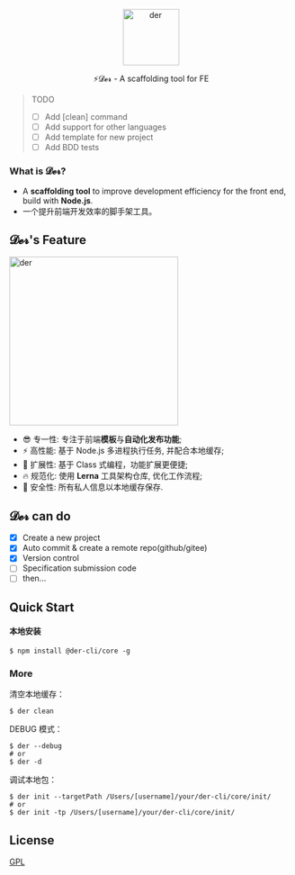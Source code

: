 <p align="center">
	<img width='100px' src='https://cdn.jsdelivr.net/gh/yesmore/img/img/logo-der.png' alt='der'/>
</p>

<p align="center">⚡𝓓𝓮𝓻 - A scaffolding tool for FE</p>

> TODO
>
> - [ ] Add [clean] command
> - [ ] Add support for other languages
> - [ ] Add template for new project
> - [ ] Add BDD tests

### What is 𝓓𝓮𝓻?

- A **scaffolding tool** to improve development efficiency for the front end, build with **Node.js**.
- 一个提升前端开发效率的脚手架工具。

## 𝓓𝓮𝓻's Feature

<img width='300px' src='https://cdn.jsdelivr.net/gh/yesmore/img/img/der.png' alt='der'/>

- 😎 专一性: 专注于前端**模板**与**自动化发布功能**;
- ⚡ 高性能: 基于 Node.js 多进程执行任务, 并配合本地缓存;
- 🔨 扩展性: 基于 Class 式编程，功能扩展更便捷;
- 🔥 规范化: 使用 **Lerna** 工具架构仓库, 优化工作流程;
- 🔰 安全性: 所有私人信息以本地缓存保存.

## 𝓓𝓮𝓻 can do

- [x] Create a new project
- [x] Auto commit & create a remote repo(github/gitee)
- [x] Version control
- [ ] Specification submission code
- [ ] then...

## Quick Start

#### 本地安装

```shell
$ npm install @der-cli/core -g
```

### More

清空本地缓存：

```shell
$ der clean
```

DEBUG 模式：

```shell
$ der --debug
# or
$ der -d
```

调试本地包：

```shell
$ der init --targetPath /Users/[username]/your/der-cli/core/init/
# or
$ der init -tp /Users/[username]/your/der-cli/core/init/
```

## License

[GPL](LICENSE)
